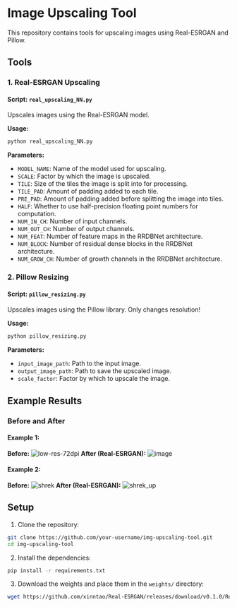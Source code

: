 
# Image Upscaling Tool

This repository contains tools for upscaling images using Real-ESRGAN and Pillow.

## Tools

### 1. Real-ESRGAN Upscaling

#### Script: `real_upscaling_NN.py`

Upscales images using the Real-ESRGAN model.

**Usage:**
```bash
python real_upscaling_NN.py
```

**Parameters:**
- `MODEL_NAME`: Name of the model used for upscaling.
- `SCALE`: Factor by which the image is upscaled.
- `TILE`: Size of the tiles the image is split into for processing.
- `TILE_PAD`: Amount of padding added to each tile.
- `PRE_PAD`: Amount of padding added before splitting the image into tiles.
- `HALF`: Whether to use half-precision floating point numbers for computation.
- `NUM_IN_CH`: Number of input channels.
- `NUM_OUT_CH`: Number of output channels.
- `NUM_FEAT`: Number of feature maps in the RRDBNet architecture.
- `NUM_BLOCK`: Number of residual dense blocks in the RRDBNet architecture.
- `NUM_GROW_CH`: Number of growth channels in the RRDBNet architecture.

### 2. Pillow Resizing

#### Script: `pillow_resizing.py`

Upscales images using the Pillow library. Only changes resolution!

**Usage:**
```bash
python pillow_resizing.py
```

**Parameters:**
- `input_image_path`: Path to the input image.
- `output_image_path`: Path to save the upscaled image.
- `scale_factor`: Factor by which to upscale the image.

## Example Results

### Before and After

#### Example 1:
**Before:** ![low-res-72dpi](images/low-res-72dpi.jpg)
**After (Real-ESRGAN):** ![image](images/image.jpg)

#### Example 2:
**Before:** ![shrek](images/shrek.png)
**After (Real-ESRGAN):** ![shrek_up](images/shrek_up.png)

## Setup

1. Clone the repository:
```bash
git clone https://github.com/your-username/img-upscaling-tool.git
cd img-upscaling-tool
```

2. Install the dependencies:
```bash
pip install -r requirements.txt
```

3. Download the weights and place them in the `weights/` directory:
```bash
wget https://github.com/xinntao/Real-ESRGAN/releases/download/v0.1.0/RealESRGAN_x4plus.pth -P weights
```

